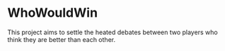 # WhoWouldWin

This project aims to settle the heated debates between two players who think they are better than each other.
